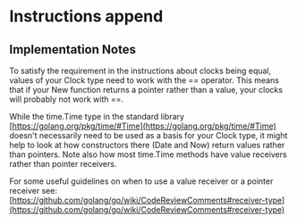 # Instructions append

## Implementation Notes

To satisfy the requirement in the instructions about clocks being equal, values of
your Clock type need to work with the == operator. This means that if your
New function returns a pointer rather than a value, your clocks will
probably not work with ==.

While the time.Time type in the standard library [https://golang.org/pkg/time/#Time](https://golang.org/pkg/time/#Time)
doesn't necessarily need to be used as a basis for your Clock type, it might
help to look at how constructors there (Date and Now) return values rather
than pointers. Note also how most time.Time methods have value receivers
rather than pointer receivers.

For some useful guidelines on when to use a value receiver or a pointer
receiver see: [https://github.com/golang/go/wiki/CodeReviewComments#receiver-type](https://github.com/golang/go/wiki/CodeReviewComments#receiver-type)
